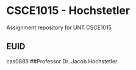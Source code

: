 # CSCE1015 - Hochstetler
Assignment repository for UNT CSCE1015
## EUID
cas0885
##Professor
Dr. Jacob Hochstetler
